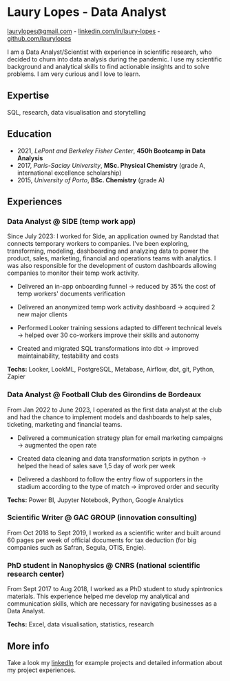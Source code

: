 # Laury Lopes - Data Analyst 
laurylopes@gmail.com - [linkedin.com/in/laury-lopes](https://www.linkedin.com/in/laury-lopes/) - [github.com/laurylopes](https://github.com/laurylopes)


I am a Data Analyst/Scientist with experience in scientific research, who decided to churn into data analysis during the pandemic. I use my scientific background and analytical skills to find actionable insights and to solve problems. I am very curious and I love to learn.

## Expertise
SQL, research, data visualisation and storytelling

## Education 
- 2021, *LePont and Berkeley Fisher Center*, **450h Bootcamp in Data Analysis**
- 2017, *Paris-Saclay University*, **MSc. Physical Chemistry** (grade A, international excellence scholarship)
- 2015, *University of Porto*, **BSc. Chemistry** (grade A)

## Experiences
### Data Analyst @ SIDE (temp work app)
Since July 2023: I worked for Side, an application owned by Randstad that connects temporary workers to companies.
I've been exploring, transforming, modeling, dashboarding and analyzing data to power the product, sales, marketing, financial and operations teams with analytics. I was also responsible for the development of custom dashboards allowing companies to monitor their temp work activity.

- Delivered an in-app onboarding funnel -> reduced by 35% the cost of temp workers' documents verification

- Delivered an anonymized temp work activity dashboard -> acquired 2 new major clients

- Performed Looker training sessions adapted to different technical levels -> helped over 30 co-workers improve their skills and autonomy

- Created and migrated SQL transformations into dbt -> improved maintainability, testability and costs
 

**Techs:** Looker, LookML, PostgreSQL, Metabase, Airflow, dbt, git, Python, Zapier


### Data Analyst @ Football Club des Girondins de Bordeaux
From Jan 2022 to June 2023, I operated as the first data analyst at the club and had the chance to implement models and dashboards to help sales, ticketing, marketing and financial teams.

- Delivered a communication strategy plan for email marketing campaigns -> augmented the open rate 

-  Created data cleaning and data transformation scripts in python -> helped the head of sales save 1,5 day of work per week

-  Delivered a dashbord to follow the entry flow of supporters in the stadium according to the type of match -> improved order and security

**Techs:** Power BI, Jupyter Notebook, Python, Google Analytics

### Scientific Writer @ GAC GROUP (innovation consulting)
From Oct 2018 to Sept 2019, I worked as a scientific writer and built around 60 pages per week of official documents for tax deduction (for big companies such as Safran, Segula, OTIS, Engie). 


### PhD student in Nanophysics @ CNRS (national scientific research center)
From Sept 2017 to Aug 2018, I worked as a PhD student to study spintronics materials. This experience helped me develop my analytical and communication skills, which are necessary for navigating businesses as a Data Analyst.

**Techs:** Excel, data visualisation, statistics, research


## More info
Take a look my [linkedIn](https://www.linkedin.com/in/laury-lopes/) for example projects and detailed information about my project experiences. 







